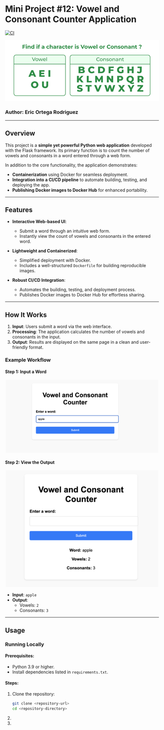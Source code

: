 # Mini Project #12: Vowel and Consonant Counter Application

[![CI](https://github.com/nogibjj/Eric_Ortega_Rodriguez_Mini_Project_6/actions/workflows/cicd.yml/badge.svg)](https://github.com/nogibjj/Eric_Ortega_Rodriguez_Mini_Project_6/actions/workflows/cicd.yml)

<div align="center">
    <img src="image.png" alt="Vowel and Consonant Counter" width="600">
</div>

### Author: Eric Ortega Rodriguez

---

## Overview

This project is a **simple yet powerful Python web application** developed with the Flask framework. Its primary function is to count the number of vowels and consonants in a word entered through a web form.

In addition to the core functionality, the application demonstrates:
- **Containerization** using Docker for seamless deployment.
- **Integration into a CI/CD pipeline** to automate building, testing, and deploying the app.
- **Publishing Docker images to Docker Hub** for enhanced portability.

---

## Features

- **Interactive Web-based UI**:
  - Submit a word through an intuitive web form.
  - Instantly view the count of vowels and consonants in the entered word.

- **Lightweight and Containerized**:
  - Simplified deployment with Docker.
  - Includes a well-structured `Dockerfile` for building reproducible images.

- **Robust CI/CD Integration**:
  - Automates the building, testing, and deployment process.
  - Publishes Docker images to Docker Hub for effortless sharing.

---

## How It Works

1. **Input**: Users submit a word via the web interface.
2. **Processing**: The application calculates the number of vowels and consonants in the input.
3. **Output**: Results are displayed on the same page in a clean and user-friendly format.

### Example Workflow

#### Step 1: Input a Word
<div align="center">
    <img src="example_input.png" alt="Input Example" width="500">
</div>

#### Step 2: View the Output
<div align="center">
    <img src="example_output.png" alt="Output Example" width="500">
</div>

- **Input**: `apple`
- **Output**:
  - Vowels: `2`
  - Consonants: `3`

---

## Usage

### Running Locally

#### Prerequisites:
- Python 3.9 or higher.
- Install dependencies listed in `requirements.txt`.

#### Steps:
1. Clone the repository:
   ```bash
   git clone <repository-url>
   cd <repository-directory>
2.
3.